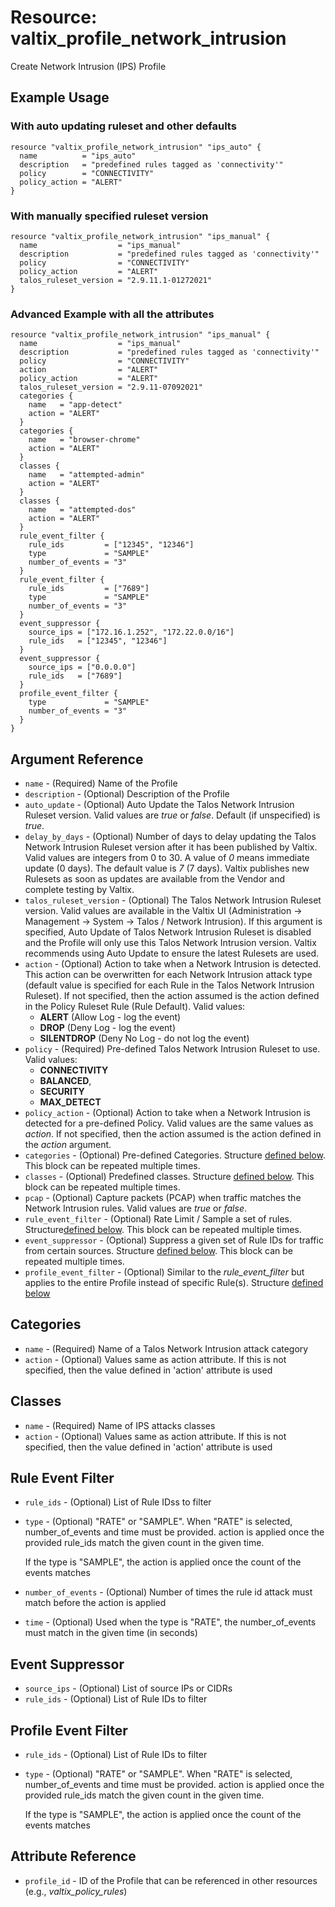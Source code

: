# Resource: valtix_profile_network_intrusion
Create Network Intrusion (IPS) Profile

## Example Usage

### With auto updating ruleset and other defaults
```hcl
resource "valtix_profile_network_intrusion" "ips_auto" {
  name          = "ips_auto"
  description   = "predefined rules tagged as 'connectivity'"
  policy        = "CONNECTIVITY"
  policy_action = "ALERT"
}
```

### With manually specified ruleset version
```hcl
resource "valtix_profile_network_intrusion" "ips_manual" {
  name                  = "ips_manual"
  description           = "predefined rules tagged as 'connectivity'"
  policy                = "CONNECTIVITY"
  policy_action         = "ALERT"
  talos_ruleset_version = "2.9.11.1-01272021"
}
```

### Advanced Example with all the attributes
```hcl
resource "valtix_profile_network_intrusion" "ips_manual" {
  name                  = "ips_manual"
  description           = "predefined rules tagged as 'connectivity'"
  policy                = "CONNECTIVITY"
  action                = "ALERT"
  policy_action         = "ALERT"
  talos_ruleset_version = "2.9.11-07092021"
  categories {
    name   = "app-detect"
    action = "ALERT"
  }
  categories {
    name   = "browser-chrome"
    action = "ALERT"
  }
  classes {
    name   = "attempted-admin"
    action = "ALERT"
  }
  classes {
    name   = "attempted-dos"
    action = "ALERT"
  }
  rule_event_filter {
    rule_ids         = ["12345", "12346"]
    type             = "SAMPLE"
    number_of_events = "3"
  }
  rule_event_filter {
    rule_ids         = ["7689"]
    type             = "SAMPLE"
    number_of_events = "3"
  }
  event_suppressor {
    source_ips = ["172.16.1.252", "172.22.0.0/16"]
    rule_ids   = ["12345", "12346"]
  }
  event_suppressor {
    source_ips = ["0.0.0.0"]
    rule_ids   = ["7689"]
  }
  profile_event_filter {
    type             = "SAMPLE"
    number_of_events = "3"
  }
}
```

## Argument Reference
* `name` - (Required) Name of the Profile
* `description` - (Optional) Description of the Profile
* `auto_update` - (Optional) Auto Update the Talos Network Intrusion Ruleset version. Valid values are *true* or *false*.  Default (if unspecified) is *true*.
* `delay_by_days` - (Optional) Number of days to delay updating the Talos Network Intrusion Ruleset version after it has been published by Valtix. Valid values are integers from 0 to 30.  A value of *0* means immediate update (0 days).  The default value is *7* (7 days). Valtix publishes new Rulesets as soon as updates are available from the Vendor and complete testing by Valtix.
* `talos_ruleset_version` - (Optional) The Talos Network Intrusion Ruleset version. Valid values are available in the Valtix UI (Administration -> Management -> System -> Talos / Network Intrusion). If this argument is specified, Auto Update of Talos Network Intrusion Ruleset is disabled and the Profile will only use this Talos Network Intrusion version. Valtix recommends using Auto Update to ensure the latest Rulesets are used.
* `action` - (Optional) Action to take when a Network Intrusion is detected. This action can be overwritten for each Network Intrusion attack type (default value is specified for each Rule in the Talos Network Intrusion Ruleset). If not specified, then the action assumed is the action defined in the Policy Ruleset Rule (Rule Default). Valid values:
    * **ALERT** (Allow Log - log the event)
    * **DROP** (Deny Log - log the event)
    * **SILENTDROP** (Deny No Log - do not log the event)
* `policy` - (Required) Pre-defined Talos Network Intrusion Ruleset to use. Valid values:
    * **CONNECTIVITY**
    * **BALANCED**,
    * **SECURITY**
    * **MAX_DETECT**
* `policy_action` - (Optional) Action to take when a Network Intrusion is detected for a pre-defined Policy. Valid values are the same values as *action*. If not specified, then the action assumed is the action defined in the *action* argument.
* `categories` - (Optional) Pre-defined Categories. Structure [defined below](#categories). This block can be repeated multiple times.
* `classes` - (Optional) Predefined classes. Structure [defined below](#classes). This block can be repeated multiple times.
* `pcap` - (Optional) Capture packets (PCAP) when traffic matches the Network Intrusion rules.  Valid values are *true* or *false*.
* `rule_event_filter` - (Optional) Rate Limit / Sample a set of rules. Structure[defined below](#rule-event-filter). This block can be repeated multiple times.
* `event_suppressor` - (Optional) Suppress a given set of Rule IDs for traffic from certain sources. Structure [defined below](#event-suppressor). This block can be repeated multiple times.
* `profile_event_filter` - (Optional) Similar to the *rule_event_filter* but applies to the entire Profile instead of specific Rule(s).  Structure [defined below](#profile-event-filter)

## Categories
* `name` - (Required) Name of a Talos Network Intrusion attack category
* `action` - (Optional) Values same as action attribute. If this is not specified, then the value defined in 'action' attribute is used

## Classes
* `name` - (Required) Name of IPS attacks classes
* `action` - (Optional) Values same as action attribute. If this is not specified, then the value defined in 'action' attribute is used

## Rule Event Filter
* `rule_ids` - (Optional) List of Rule IDss to filter
* `type` - (Optional) "RATE" or "SAMPLE". When "RATE" is selected, number_of_events and time must be provided. action is applied once the provided rule_ids match the given count in the given time.

  If the type is "SAMPLE", the action is applied once the count of the events matches

* `number_of_events` - (Optional) Number of times the rule id attack must match before the action is applied
* `time` - (Optional) Used when the type is "RATE", the number_of_events must match in the given time (in seconds)

## Event Suppressor
* `source_ips` - (Optional) List of source IPs or CIDRs
* `rule_ids` - (Optional) List of Rule IDs to filter

## Profile Event Filter
* `rule_ids` - (Optional) List of Rule IDs to filter
* `type` - (Optional) "RATE" or "SAMPLE". When "RATE" is selected, number_of_events and time must be provided. action is applied once the provided rule_ids match the given count in the given time.

  If the type is "SAMPLE", the action is applied once the count of the events matches

## Attribute Reference
* `profile_id` - ID of the Profile that can be referenced in other resources (e.g., *valtix_policy_rules*)